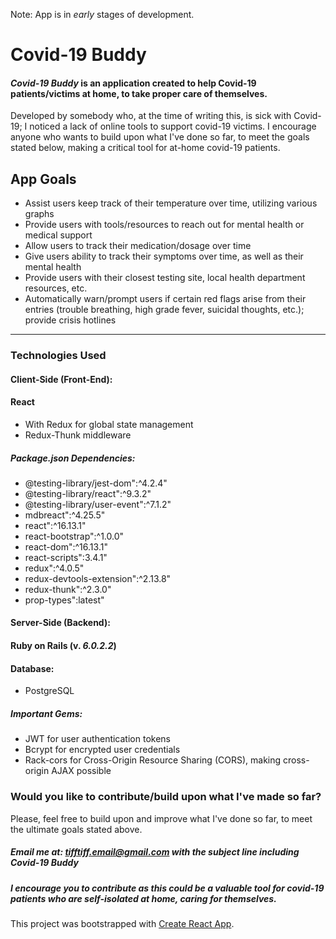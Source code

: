 Note: App is in *early* stages of development.

# Covid-19 Buddy
#### *Covid-19 Buddy* is an application created to help Covid-19 patients/victims at home, to take proper care of themselves.
 
 Developed by somebody who, at the time of writing this, is sick with Covid-19; I noticed a lack of online tools to support covid-19 victims.
 I encourage anyone who wants to build upon what I've done so far, to meet the goals stated below, making a critical tool for at-home covid-19 patients.
 
 ## App Goals
 * Assist users keep track of their temperature over time, utilizing various graphs
 * Provide users with tools/resources to reach out for mental health or medical support
 * Allow users to track their medication/dosage over time
 * Give users ability to track their symptoms over time, as well as their mental health
 * Provide users with their closest testing site, local health department resources, etc.
 * Automatically warn/prompt users if certain red flags arise from their entries (trouble breathing, high grade fever, suicidal thoughts, etc.); provide crisis hotlines
 -----
 ### Technologies Used
 
 #### Client-Side (Front-End):
  #### React 
* With Redux for global state management
* Redux-Thunk middleware
 
 ##### Package.json Dependencies:
* @testing-library/jest-dom":^4.2.4"
* @testing-library/react":^9.3.2"
* @testing-library/user-event":^7.1.2"
* mdbreact":^4.25.5"
* react":^16.13.1"
* react-bootstrap":^1.0.0"
* react-dom":^16.13.1"
* react-scripts":3.4.1"
* redux":^4.0.5"
* redux-devtools-extension":^2.13.8"
* redux-thunk":^2.3.0"
* prop-types":latest"
 
 
 #### Server-Side (Backend):
  #### Ruby on Rails (v. *6.0.2.2*)
  
  #### Database:
  * PostgreSQL
  
  ##### Important Gems: 
  * JWT for user authentication tokens
  * Bcrypt for encrypted user credentials
  * Rack-cors for Cross-Origin Resource Sharing (CORS), making cross-origin AJAX possible
 
 
 ### Would you like to contribute/build upon what I've made so far?
 Please, feel free to build upon and improve what I've done so far, to meet the ultimate goals stated above. 
 
 ##### Email me at: **tifftiff.email@gmail.com** with the subject line including *Covid-19 Buddy*
 
 ##### **I encourage you to contribute as this could be a valuable tool for covid-19 patients who are self-isolated at home, caring for themselves.**



This project was bootstrapped with [Create React App](https://github.com/facebook/create-react-app).
